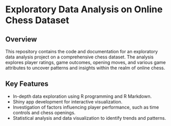 # Exploratory Data Analysis on Online Chess Dataset

## Overview
This repository contains the code and documentation for an exploratory data analysis project on a comprehensive chess dataset. The analysis explores player ratings, game outcomes, opening moves, and various game attributes to uncover patterns and insights within the realm of online chess.

## Key Features
- In-depth data exploration using R programming and R Markdown.
- Shiny app development for interactive visualization.
- Investigation of factors influencing player performance, such as time controls and chess openings.
- Statistical analysis and data visualization to identify trends and patterns.

